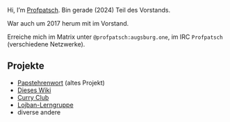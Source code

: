 Hi, I’m [Profpatsch](http://profpatsch.de/). Bin gerade (2024) Teil des Vorstands.

War auch um 2017 herum mit im Vorstand.

Erreiche mich im Matrix unter `@profpatsch:augsburg.one`, im IRC `Profpatsch` (verschiedene Netzwerke).

## Projekte

* [Papstehrenwort](https://github.com/openlab-aux/papstehrenwort) (altes Projekt)
* [Dieses Wiki](https://github.com/openlab-aux/gitit)
* [Curry Club](http://curry-club-augsburg.de/)
* [Lojban-Lerngruppe](https://lojbanistan.de/)
* diverse andere